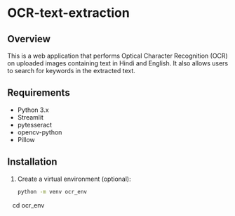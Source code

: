 # OCR-text-extraction

## Overview
This is a web application that performs Optical Character Recognition (OCR) on uploaded images containing text in Hindi and English. It also allows users to search for keywords in the extracted text.

## Requirements
- Python 3.x
- Streamlit
- pytesseract
- opencv-python
- Pillow

## Installation
1. Create a virtual environment (optional):
   ```bash
   python -m venv ocr_env
   cd ocr_env
